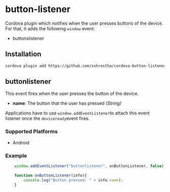 <!---
	Licensed to the Apache Software Foundation (ASF) under one
	or more contributor license agreements.  See the NOTICE file
	distributed with this work for additional information
	regarding copyright ownership.  The ASF licenses this file
	to you under the Apache License, Version 2.0 (the
	"License"); you may not use this file except in compliance
	with the License.  You may obtain a copy of the License at

	  http://www.apache.org/licenses/LICENSE-2.0

	Unless required by applicable law or agreed to in writing,
	software distributed under the License is distributed on an
	"AS IS" BASIS, WITHOUT WARRANTIES OR CONDITIONS OF ANY
	KIND, either express or implied.  See the License for the
	specific language governing permissions and limitations
	under the License.
-->

button-listener
=======================

Cordova plugin which notifies when the user presses buttons of the device. For that, it adds the following `window` event:

* buttonslistener

## Installation

``` bash
cordova plugin add https://github.com/sshrestha/cordova-button-listener.git
```

## buttonlistener

This event fires when the user presses the button of the device.

- __name__: The button that the user has pressed _(String)_

Applications have to use `window.addEventListener`to attach this event listener once the `deviceready`event fires.

### Supported Platforms

- Android

### Example
``` js
	window.addEventListener("buttonlistener", onButtonListener, false);
	
	function onButtonListener(info){
		console.log("Button pressed: " + info.name);
	}
```